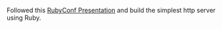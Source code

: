 Followed this [RubyConf Presentation](https://www.youtube.com/watch?v=JFbBj2CN5Mo) and
build the simplest http server using Ruby.

